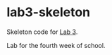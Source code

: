 # lab3-skeleton
Skeleton code for [Lab 3](https://docs.google.com/document/d/1g1shywohIEwKShodhImjwU6U94W4Krsj2bmG4ZSxcho/edit?usp=sharing). 

Lab for the fourth week of school.
